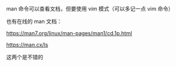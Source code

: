 man 命令可以查看文档，但要使用 vim 模式（可以多记一点 vim 命令）

也有在线的 man 文档：

https://man7.org/linux/man-pages/man1/cd.1p.html

https://man.cx/ls

这两个是不错的
